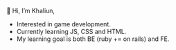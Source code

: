 👋 Hi, I’m Khaliun,
  - Interested in game development.
  - Currently learning JS, CSS and HTML. 
  - My learning goal is both BE (ruby += on rails) and FE.

<!---
sxaliun/sxaliun is a ✨ special ✨ repository because its `README.md` (this file) appears on your GitHub profile.
You can click the Preview link to take a look at your changes.
--->
